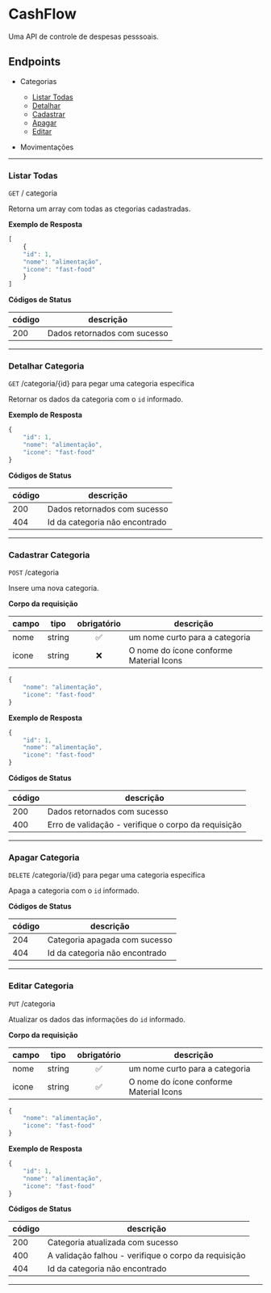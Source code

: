 # CashFlow
Uma API de controle de despesas pesssoais.


## Endpoints

- Categorias
    - [Listar Todas](#listar-todas)
    - [Detalhar](#detalhar-categoria)
    - [Cadastrar](#cadastrar-categoria)
    - [Apagar](#apagar-categoria)
    - [Editar](#editar-categoria)

- Movimentações 

---
### Listar Todas

`GET` / categoria 

Retorna um array com todas as ctegorias cadastradas.

**Exemplo de Resposta**

```js
[
    {
    "id": 1,
    "nome": "alimentação",
    "icone": "fast-food"
    }
]
```
**Códigos de Status**

| código | descrição|
|--------|----------|
|200|Dados retornados com sucesso

--- 

### Detalhar Categoria

`GET` /categoria/{id}  para pegar uma categoria especifica 

Retornar os dados da categoria com o `id` informado.

**Exemplo de Resposta**

```js
{
    "id": 1,
    "nome": "alimentação",
    "icone": "fast-food"
}
```

**Códigos de Status**

| código | descrição|
|--------|----------|
|200|Dados retornados com sucesso
|404| Id da categoria não encontrado 

--- 

### Cadastrar Categoria

`POST` /categoria

Insere uma nova categoria.

**Corpo da requisição**

|campo|tipo|obrigatório|descrição
|-----|----|:-----------:|---------
|nome|string|✅|um nome curto para a categoria
|icone|string|❌|O nome do ícone conforme Material Icons


```js
{
    "nome": "alimentação",
    "icone": "fast-food"
}
```

**Exemplo de Resposta**

```js
{
    "id": 1,
    "nome": "alimentação",
    "icone": "fast-food"
}
```

**Códigos de Status**

| código | descrição|
|--------|----------|
|200|Dados retornados com sucesso
|400| Erro de validação - verifique o corpo da requisição

---

### Apagar Categoria

`DELETE` /categoria/{id}  para pegar uma categoria especifica 

Apaga a categoria com o `id` informado.

**Códigos de Status**

| código | descrição|
|--------|----------|
|204|Categoria apagada com sucesso
|404| Id da categoria não encontrado 

--- 


### Editar Categoria

`PUT` /categoria

Atualizar os dados das informações do `id` informado.

**Corpo da requisição**

|campo|tipo|obrigatório|descrição
|-----|----|:-----------:|---------
|nome|string|✅|um nome curto para a categoria
|icone|string|✅|O nome do ícone conforme Material Icons


```js
{
    "nome": "alimentação",
    "icone": "fast-food"
}
```

**Exemplo de Resposta**

```js
{
    "id": 1,
    "nome": "alimentação",
    "icone": "fast-food"
}
```

**Códigos de Status**

| código | descrição|
|--------|----------|
|200|Categoria atualizada com sucesso
|400| A validação falhou - verifique o corpo da requisição
|404| Id da categoria não encontrado

---
